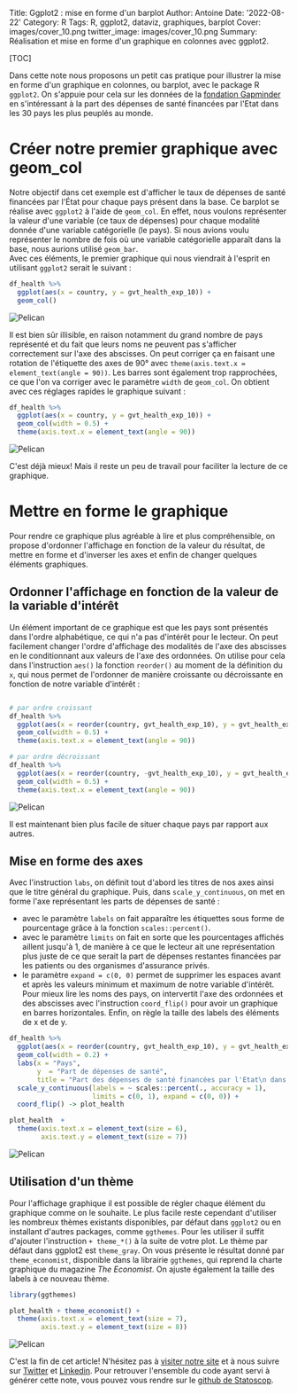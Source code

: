 Title: Ggplot2 : mise en forme d'un barplot
Author: Antoine
Date: '2022-08-22'
Category: R
Tags: R, ggplot2, dataviz, graphiques, barplot
Cover: images/cover_10.png
twitter_image: images/cover_10.png
Summary: Réalisation et mise en forme d'un graphique en colonnes avec ggplot2.

[TOC]  

Dans cette note nous proposons un petit cas pratique pour illustrer la mise en forme d'un graphique en colonnes, ou barplot, avec le package R `ggplot2`. On s'appuie pour cela sur les données de la [fondation Gapminder](https://www.gapminder.org/) en s'intéressant à la part des dépenses de santé financées par l'Etat dans les 30 pays les plus peuplés au monde.  

# Créer notre premier graphique avec geom_col    

Notre objectif dans cet exemple est d'afficher le taux de dépenses de santé financées par l'État pour chaque pays présent dans la base. Ce barplot se réalise avec `ggplot2` à l'aide de `geom_col`. En effet, nous voulons représenter la valeur d'une variable (ce taux de dépenses) pour chaque modalité donnée d'une variable catégorielle (le pays). Si nous avions voulu représenter le nombre de fois où une variable catégorielle apparaît dans la base, nous aurions utilisé `geom_bar`.  
Avec ces éléments, le premier graphique qui nous viendrait à l'esprit en utilisant `ggplot2` serait le suivant :  


```r
df_health %>% 
  ggplot(aes(x = country, y = gvt_health_exp_10)) + 
  geom_col()
```

![Pelican](../images/geom_col_files/figure-html/unnamed-chunk-1-1.png)  

Il est bien sûr illisible, en raison notamment du grand nombre de pays représenté et du fait que leurs noms ne peuvent pas s'afficher correctement sur l'axe des abscisses. On peut corriger ça en faisant une rotation de l'étiquette des axes de 90° avec `theme(axis.text.x = element_text(angle = 90))`. Les barres sont également trop rapprochées, ce que l'on va corriger avec le paramètre `width` de `geom_col`. On obtient avec ces réglages rapides le graphique suivant :  


```r
df_health %>% 
  ggplot(aes(x = country, y = gvt_health_exp_10)) + 
  geom_col(width = 0.5) + 
  theme(axis.text.x = element_text(angle = 90))
```

![Pelican](../images/geom_col_files/figure-html/unnamed-chunk-2-1.png)  

C'est déjà mieux! Mais il reste un peu de travail pour faciliter la lecture de ce graphique.  

# Mettre en forme le graphique  

Pour rendre ce graphique plus agréable à lire et plus compréhensible, on propose d'ordonner l'affichage en fonction de la valeur du résultat, de mettre en forme et d'inverser les axes et enfin de changer quelques éléments graphiques. 

## Ordonner l'affichage en fonction de la valeur de la variable d'intérêt   

Un élément important de ce graphique est que les pays sont présentés dans l'ordre alphabétique, ce qui n'a pas d'intérêt pour le lecteur. On peut facilement changer l'ordre d'affichage des modalités de l'axe des abscisses en le conditionnant aux valeurs de l'axe des ordonnées. On utilise pour cela dans l'instruction `aes()` la fonction `reorder()` au moment de la définition du `x`, qui nous permet de l'ordonner de manière croissante ou décroissante en fonction de notre variable d'intérêt :  


```r

# par ordre croissant 
df_health %>% 
  ggplot(aes(x = reorder(country, gvt_health_exp_10), y = gvt_health_exp_10)) + 
  geom_col(width = 0.5) + 
  theme(axis.text.x = element_text(angle = 90))  

# par ordre décroissant
df_health %>% 
  ggplot(aes(x = reorder(country, -gvt_health_exp_10), y = gvt_health_exp_10)) + 
  geom_col(width = 0.5) + 
  theme(axis.text.x = element_text(angle = 90))
```

![Pelican](../images/geom_col_files/figure-html/order_desc_asc.png)  

Il est maintenant bien  plus facile de situer chaque pays par rapport aux autres.  

## Mise en forme des axes  

Avec l'instruction `labs`, on définit tout d'abord les titres de nos axes ainsi que le titre général du graphique. Puis, dans `scale_y_continuous`, on met en forme l'axe représentant les parts de dépenses de santé :  
- avec le paramètre `labels` on fait apparaître les étiquettes sous forme de pourcentage grâce à la fonction `scales::percent()`.  
- avec le paramètre `limits` on fait en sorte que les pourcentages affichés aillent jusqu'à 1, de manière à ce que le lecteur ait une représentation plus juste de ce que serait la part de dépenses restantes financées par les patients ou des organismes d'assurance privés.  
- le paramètre `expand = c(0, 0)` permet de supprimer les espaces avant et après les valeurs minimum et maximum de notre variable d'intérêt.  
Pour mieux lire les noms des pays, on intervertit l'axe des ordonnées et des abscisses avec l'instruction `coord_flip()` pour avoir un graphique en barres horizontales. Enfin, on règle la taille des labels des éléments de x et de y.  


```r
df_health %>% 
  ggplot(aes(x = reorder(country, gvt_health_exp_10), y = gvt_health_exp_10)) + 
  geom_col(width = 0.2) +
  labs(x = "Pays",
       y  = "Part de dépenses de santé",
       title = "Part des dépenses de santé financées par l'Etat\n dans les 30 pays les plus peuplés") + 
  scale_y_continuous(labels = ~ scales::percent(., accuracy = 1),
                     limits = c(0, 1), expand = c(0, 0)) + 
  coord_flip() -> plot_health

plot_health  + 
  theme(axis.text.x = element_text(size = 6),
        axis.text.y = element_text(size = 7))
```

![Pelican](../images/geom_col_files/figure-html/unnamed-chunk-4-1.png)  

## Utilisation d'un thème

Pour l'affichage graphique il est possible de régler chaque élément du graphique comme on le souhaite. Le plus facile reste cependant d'utiliser les nombreux thèmes existants disponibles, par défaut dans `ggplot2` ou en installant d'autres packages, comme `ggthemes`. Pour les utiliser il suffit d'ajouter l'instruction `+ theme_*()` à la suite de votre plot. Le thème par défaut dans ggplot2 est `theme_gray`. On vous présente le résultat donné par `theme_economist`, disponible dans la librairie `ggthemes`, qui reprend la charte graphique du magazine _The Economist_. On ajuste également la taille des labels à ce nouveau thème.  


```r
library(ggthemes)

plot_health + theme_economist() + 
  theme(axis.text.x = element_text(size = 7),
        axis.text.y = element_text(size = 8))
```

![Pelican](../images/geom_col_files/figure-html/unnamed-chunk-5-1.png)  

C'est la fin de cet article! N'hésitez pas à [visiter notre site](https://www.statoscop.fr) et à nous suivre sur [Twitter](https://twitter.com/stato_scop) et [Linkedin](https://www.linkedin.com/company/statoscop). Pour retrouver l'ensemble du code ayant servi à générer cette note, vous pouvez vous rendre sur le [github de Statoscop](https://github.com/Statoscop/notebooks-blog).  
